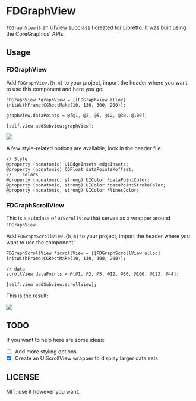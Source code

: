 # FDGraphView

`FDGraphView` is an UIView subclass I created for [Libretto](http://frankdilo.xyz/apps/libretto). It was built using the CoreGraphics’ APIs.

## Usage

### FDGraphView

Add `FDGraphView.{h,m}` to your project, import the header where you want to use this component and here you go:

    FDGraphView *graphView = [[FDGraphView alloc] initWithFrame:CGRectMake(10, 130, 300, 200)];
    
    graphView.dataPoints = @[@1, @2, @5, @12, @30, @100];
    
    [self.view addSubview:graphView];

![](sample.png)

A few style-related options are available, look in the header file.

    // Style
    @property (nonatomic) UIEdgeInsets edgeInsets;
    @property (nonatomic) CGFloat dataPointsXoffset;
    // -- colors
    @property (nonatomic, strong) UIColor *dataPointColor;
    @property (nonatomic, strong) UIColor *dataPointStrokeColor;
    @property (nonatomic, strong) UIColor *linesColor;

### FDGraphScrollView

This is a subclass of `UIScrollView` that serves as a wrapper around `FDGraphView`.

Add `FDGraphScrollView.{h,m}` to your project, import the header where you want to use the component:

    FDGraphScrollView *scrollView = [[FDGraphScrollView alloc] initWithFrame:CGRectMake(10, 130, 300, 200)];
    
    // data
    scrollView.dataPoints = @[@1, @2, @5, @12, @30, @100, @123, @44];
    
    [self.view addSubview:scrollView];

This is the result:

![](sample2.png)

## TODO

If you want to help here are some ideas:

- [ ] Add more styling options
- [x] Create an UIScrollView wrapper to display larger data sets

## LICENSE

MIT: use it however you want.
